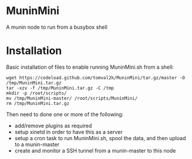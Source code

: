 MuninMini
=========

A munin node to run from a busybox shell

Installation
============

Basic installation of files to enable running MuninMini.sh from a shell:

    wget https://codeload.github.com/tomval2k/MuninMini/tar.gz/master -O /tmp/MuninMini.tar.gz
    tar -xzv -f /tmp/MuninMini.tar.gz -C /tmp
    mkdir -p /root/scripts/
    mv /tmp/MuninMini-master/ /root/scripts/MuninMini/
    rm /tmp/MuninMini.tar.gz

Then need to done one or more of the following:
  - add/remove plugins as required
  - setup xinetd in order to have this as a server
  - setup a cron task to run MuninMini.sh, spool the data, and then upload to a munin-master
  - create and monitor a SSH tunnel from a munin-master to this node
